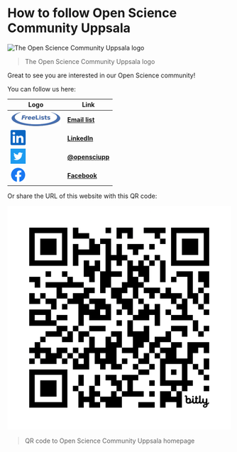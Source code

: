 # How to follow Open Science Community Uppsala

![The Open Science Community Uppsala logo](../logo/osuc_logo.png)

> The Open Science Community Uppsala logo

Great to see you are interested in our Open Science community!

You can follow us here:

Logo                                                |Link
----------------------------------------------------|---------------------------------------------------------
![FreeLists logo](pics/freelists_logo_114_x_34.png) | **[Email list](https://www.freelists.org/list/osu)**
![LinkedIn logo](pics/In-Blue-34.png)               | **[LinkedIn](https://www.linkedin.com/groups/9261540/)**
![Twitter logo](pics/twitter_logo_34_x_34.png)      | **[@opensciupp](https://twitter.com/opensciupp)**
![Facebook logo](pics/facebook_logo_34_x_34.png)    | **[Facebook](https://www.facebook.com/profile.php?id=100090996055053)**

Or share the URL of this website with this QR code:

![Open Science Community Uppsala homepage link](bit.ly_osc_uppsala.png)

> QR code to Open Science Community Uppsala homepage
